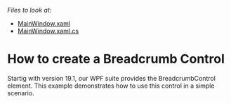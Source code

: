 <!-- default file list -->
*Files to look at*:

* [MainWindow.xaml](./CS/PathEditorExample/MainWindow.xaml)
* [MainWindow.xaml.cs](./CS/PathEditorExample/MainWindow.xaml.cs)

<!-- default file list end -->
# How to create a Breadcrumb Control


<p>Startig with version 19.1, our WPF suite provides the BreadcrumbControl element. This example demonstrates how to use this control in a simple scenario.</p>

<br/>


